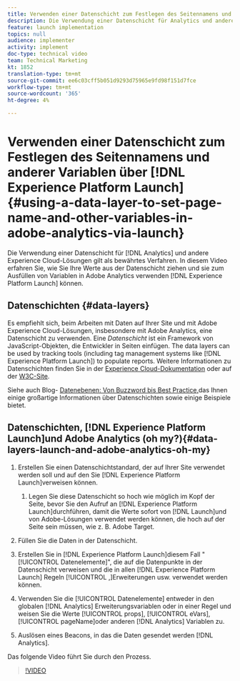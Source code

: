 ```yaml
---
title: Verwenden einer Datenschicht zum Festlegen des Seitennamens und anderer Variablen in Adobe Analytics über den Start
description: Die Verwendung einer Datenschicht für Analytics und andere Experience Cloud-Lösungen wird als Best Practice betrachtet. In diesem Video erfahren Sie, wie Sie Ihre Werte aus der Datenschicht ziehen und sie in Launch verwenden, um Variablen in Adobe Analytics zu füllen.
feature: launch implementation
topics: null
audience: implementer
activity: implement
doc-type: technical video
team: Technical Marketing
kt: 1852
translation-type: tm+mt
source-git-commit: ee6c03cff5b051d9293d75965e9fd98f151d7fce
workflow-type: tm+mt
source-wordcount: '365'
ht-degree: 4%

---
```



# Verwenden einer Datenschicht zum Festlegen des Seitennamens und anderer Variablen über [!DNL Experience Platform Launch] {#using-a-data-layer-to-set-page-name-and-other-variables-in-adobe-analytics-via-launch}

Die Verwendung einer Datenschicht für [!DNL Analytics] und andere Experience Cloud-Lösungen gilt als bewährtes Verfahren. In diesem Video erfahren Sie, wie Sie Ihre Werte aus der Datenschicht ziehen und sie zum Ausfüllen von Variablen in Adobe Analytics verwenden [!DNL Experience Platform Launch] können.

## Datenschichten {#data-layers}

Es empfiehlt sich, beim Arbeiten mit Daten auf Ihrer Site und mit Adobe Experience Cloud-Lösungen, insbesondere mit Adobe Analytics, eine Datenschicht zu verwenden. Eine _Datenschicht_ ist ein Framework von JavaScript-Objekten, die Entwickler in Seiten einfügen. The data layers can be used by tracking tools (including tag management systems like [!DNL Experience Platform Launch]) to populate reports. Weitere Informationen zu Datenschichten finden Sie in der [Experience Cloud-Dokumentation](https://marketing.adobe.com/resources/help/en_US/sc/implement/ref-data-layer.html) oder auf der [W3C-Site](https://www.w3.org/).

Siehe auch Blog- [Datenebenen: Von Buzzword bis Best Practice,](https://theblog.adobe.com/data-layers-buzzword-best-practice/)das Ihnen einige großartige Informationen über Datenschichten sowie einige Beispiele bietet.

## Datenschichten, [!DNL Experience Platform Launch]und Adobe Analytics (oh my?){#data-layers-launch-and-adobe-analytics-oh-my}

1. Erstellen Sie einen Datenschichtstandard, der auf Ihrer Site verwendet werden soll und auf den Sie [!DNL Experience Platform Launch]verweisen können.

   1. Legen Sie diese Datenschicht so hoch wie möglich im Kopf der Seite, bevor Sie den Aufruf an [!DNL Experience Platform Launch]durchführen, damit die Werte sofort von [!DNL Launch]und von Adobe-Lösungen verwendet werden können, die hoch auf der Seite sein müssen, wie z. B. Adobe Target.

1. Füllen Sie die Daten in der Datenschicht.
1. Erstellen Sie in [!DNL Experience Platform Launch]diesem Fall &quot;[!UICONTROL Datenelemente]&quot;, die auf die Datenpunkte in der Datenschicht verweisen und die in allen [!DNL Experience Platform Launch] Regeln [!UICONTROL ,]Erweiterungen usw. verwendet werden können.
1. Verwenden Sie die [!UICONTROL Datenelemente] entweder in den globalen [!DNL Analytics] Erweiterungsvariablen oder in einer Regel und weisen Sie die Werte [!UICONTROL props], [!UICONTROL eVars], [!UICONTROL pageName]oder anderen [!DNL Analytics] Variablen zu.
1. Auslösen eines Beacons, in das die Daten gesendet werden [!DNL Analytics].

Das folgende Video führt Sie durch den Prozess.

>[!VIDEO](https://video.tv.adobe.com/v/25899/?quality=12)
